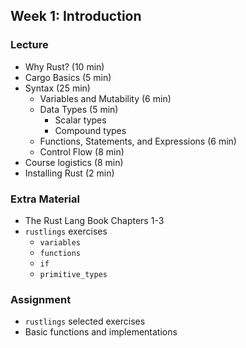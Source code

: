 ## Week 1: Introduction

### Lecture
- Why Rust? (10 min)
- Cargo Basics (5 min)
- Syntax (25 min)
    - Variables and Mutability (6 min)
    - Data Types (5 min)
        - Scalar types
        - Compound types
    - Functions, Statements, and Expressions (6 min)
    - Control Flow (8 min)
- Course logistics (8 min)
- Installing Rust (2 min)

### Extra Material
- The Rust Lang Book Chapters 1-3
- `rustlings` exercises
    - `variables`
    - `functions`
    - `if`
    - `primitive_types`

### Assignment
- `rustlings` selected exercises
- Basic functions and implementations
